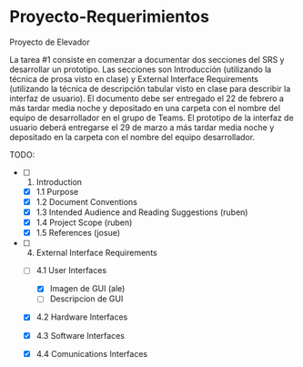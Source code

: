 # Proyecto-Requerimientos
 Proyecto de Elevador
 
La tarea #1 consiste en comenzar a documentar dos secciones del SRS y desarrollar un prototipo. Las secciones son Introducción (utilizando la técnica de prosa visto en clase) y External Interface Requirements (utilizando la técnica de descripción tabular visto en clase para describir la interfaz de usuario). El documento debe ser entregado el 22 de febrero a más tardar media noche y depositado en una carpeta con el nombre del equipo de desarrollador en el grupo de Teams. El prototipo de la interfaz de usuario deberá entregarse el 29 de marzo a más tardar media noche y depositado en la carpeta con el nombre del equipo desarrollador.

TODO:
- [ ] 1. Introduction
  - [x] 1.1 Purpose
  - [x] 1.2 Document Conventions 
  - [x] 1.3 Intended Audience and Reading Suggestions (ruben)
  - [x] 1.4 Project Scope (ruben)
  - [x] 1.5 References (josue)
- [ ] 4. External Interface Requirements
  - [ ] 4.1 User Interfaces
    - [x] Imagen de GUI (ale)
    - [ ] Descripcion de GUI 
  - [x] 4.2 Hardware Interfaces
  - [x] 4.3 Software Interfaces
  - [x] 4.4 Comunications Interfaces
  
